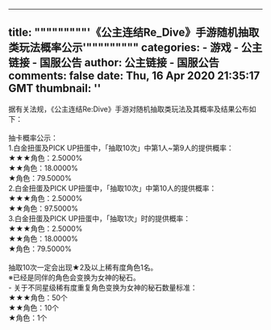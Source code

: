 
---
title: """""""""'《公主连结Re_Dive》手游随机抽取类玩法概率公示'"""""""""
categories: 
    - 游戏
    - 公主链接 - 国服公告
author: 公主链接 - 国服公告
comments: false
date: Thu, 16 Apr 2020 21:35:17 GMT
thumbnail: ''
---

<div>   
据有关法规，《公主连结Re:Dive》手游对随机抽取类玩法及其概率及结果公布如下：<br>
<br>
抽卡概率公示：<br>
1.白金扭蛋及PICK UP扭蛋中，「抽取10次」中第1人~第9人的提供概率：<br>
★★★角色：2.5000%<br>
★★角色：18.0000%<br>
★角色：79.5000%<br>
2.白金扭蛋及PICK UP扭蛋中，「抽取10次」中第10人的提供概率：<br>
★★★角色：2.5000%<br>
★★角色：97.5000%<br>
3.白金扭蛋及PICK UP扭蛋中，「抽取1次」时的提供概率：<br>
★★★角色：2.5000%<br>
★★角色：18.0000%<br>
★角色：79.5000%<br>
<br>
抽取10次一定会出现★2及以上稀有度角色1名。<br>
※已经是同伴的角色会变换为女神的秘石。<br>
- 关于不同星级稀有度重复角色变换为女神的秘石数量标准：<br>
★★★角色：50个<br>
★★角色：10个<br>
★角色：1个<br>
<div>
<br>
</div>  
</div>
            